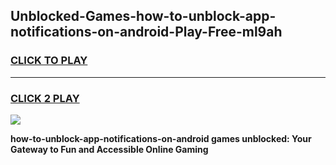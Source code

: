 
## Unblocked-Games-how-to-unblock-app-notifications-on-android-Play-Free-ml9ah
<h3>
<a href="https://premium76.site?title=how-to-unblock-app-notifications-on-android&ref=10A">CLICK TO PLAY</a></h3>
<hr>

<h3>
<a href="https://premium76.site?title=how-to-unblock-app-notifications-on-android&ref=10A">CLICK 2 PLAY</a>
  
</h3>

<a href="https://premium76.site?title=how-to-unblock-app-notifications-on-android&ref=10A"><img src="https://clearcache.store/games.png"></a>


**how-to-unblock-app-notifications-on-android games unblocked: Your Gateway to Fun and Accessible Online Gaming**
